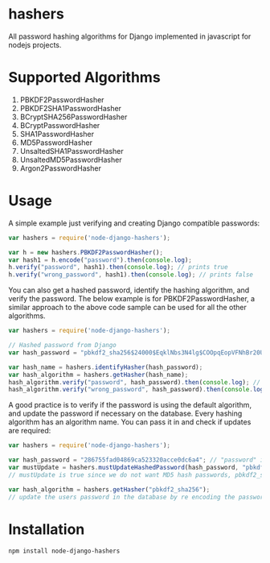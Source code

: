 # hashers
All password hashing algorithms for Django implemented in javascript for nodejs projects.

# Supported Algorithms

1. PBKDF2PasswordHasher
2. PBKDF2SHA1PasswordHasher
3. BCryptSHA256PasswordHasher
4. BCryptPasswordHasher
5. SHA1PasswordHasher
6. MD5PasswordHasher
7. UnsaltedSHA1PasswordHasher
8. UnsaltedMD5PasswordHasher
9. Argon2PasswordHasher

# Usage

A simple example just verifying and creating Django compatible passwords:

```javascript
var hashers = require('node-django-hashers');

var h = new hashers.PBKDF2PasswordHasher();
var hash1 = h.encode("password").then(console.log);
h.verify("password", hash1).then(console.log); // prints true
h.verify("wrong_password", hash1).then(console.log); // prints false
```

You can also get a hashed password, identify the hashing algorithm, and verify the password. The below example is for PBKDF2PasswordHasher, a similar approach to the above code sample can be used for all the other algorithms.

```javascript
var hashers = require('node-django-hashers');

// Hashed password from Django
var hash_password = "pbkdf2_sha256$24000$EqklNbs3N4lg$COOpqEopVFNhBr20UOtUIm63RGYnX/0efMcNAEOFo50=";

var hash_name = hashers.identifyHasher(hash_password);
var hash_algorithm = hashers.getHasher(hash_name);
hash_algorithm.verify("password", hash_password).then(console.log); // prints true
hash_algorithm.verify("wrong_password", hash_password).then(console.log); // prints false
```

A good practice is to verify if the password is using the default algorithm, and update the password if necessary on the database. Every hashing algorithm has an algorithm name. You can pass it in and check if updates are required:

```javascript
var hashers = require('node-django-hashers');

var hash_password = "286755fad04869ca523320acce0dc6a4"; // "password" in md5
var mustUpdate = hashers.mustUpdateHashedPassword(hash_password, "pbkdf2_sha256");
// mustUpdate is true since we do not want MD5 hash passwords, pbkdf2_sha256 is the default

var hash_algorithm = hashers.getHasher("pbkdf2_sha256");
// update the users password in the database by re encoding the password here
```



# Installation
```ssh
npm install node-django-hashers
```
